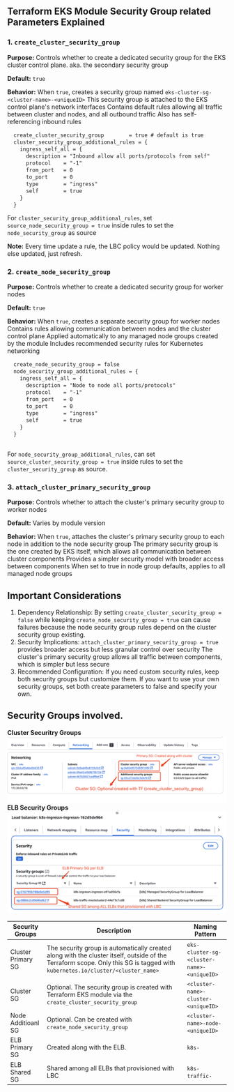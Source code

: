 ## Terraform EKS Module Security Group related Parameters Explained
### 1. `create_cluster_security_group`

**Purpose:** Controls whether to create a dedicated security group for the EKS cluster control plane. aka. the secondary security group

**Default:** `true`

**Behavior:**
When `true`, creates a security group named `eks-cluster-sg-<cluster-name>-<uniqueID>`
This security group is attached to the EKS control plane's network interfaces
Contains default rules allowing all traffic between cluster and nodes, and all outbound traffic
Also has self-referencing inbound rules

```
  create_cluster_security_group        = true # default is true
  cluster_security_group_additional_rules = {
    ingress_self_all = {
      description = "Inbound allow all ports/protocols from self"
      protocol    = "-1"
      from_port   = 0
      to_port     = 0
      type        = "ingress"
      self        = true
    }
  }
```
For `cluster_security_group_additional_rules`, set `source_node_security_group = true` inside rules to set the `node_security_group` as source

**Note:** Every time update a rule, the LBC policy would be updated. Nothing else updated, just refresh.


### 2. `create_node_security_group`

**Purpose:** Controls whether to create a dedicated security group for worker nodes

**Default:** `true`

**Behavior:**
When `true`, creates a separate security group for worker nodes
Contains rules allowing communication between nodes and the cluster control plane
Applied automatically to any managed node groups created by the module
Includes recommended security rules for Kubernetes networking

```
  create_node_security_group = false
  node_security_group_additional_rules = {
    ingress_self_all = {
      description = "Node to node all ports/protocols"
      protocol    = "-1"
      from_port   = 0
      to_port     = 0
      type        = "ingress"
      self        = true
    }
  }
  
```
For `node_security_group_additional_rules`, can set `source_cluster_security_group = true` inside rules to set the `cluster_security_group` as source.

### 3. `attach_cluster_primary_security_group`
**Purpose:** Controls whether to attach the cluster's primary security group to worker nodes

**Default:** Varies by module version

**Behavior:**
When `true`, attaches the cluster's primary security group to each node in addition to the node security group
The primary security group is the one created by EKS itself, which allows all communication between cluster components
Provides a simpler security model with broader access between components
When set to true in node group defaults, applies to all managed node groups


## Important Considerations
1. Dependency Relationship:
By setting `create_cluster_security_group = false` while keeping `create_node_security_group = true` can cause failures because the node security group rules depend on the cluster security group existing.
2. Security Implications:
`attach_cluster_primary_security_group = true` provides broader access but less granular control over security
The cluster's primary security group allows all traffic between components, which is simpler but less secure
3. Recommended Configuration: 
If you need custom security rules, keep both security groups but customize them. 
If you want to use your own security groups, set both create parameters to false and specify your own.


## Security Groups involved.

**Cluster Securitry Groups**
![cluster security groups](./images/cluster_sg.png)
**ELB Security Groups**
![ELBs Security Groups](./images/elb_sgs.png)


| Security Groups       | Description                                                                 | Naming Pattern                             |
|-----------------------|-----------------------------------------------------------------------------|-------------------------------------------|
| Cluster Primary SG    | The security group is automatically created along with the cluster itself, outside of the Terraform scope. Only this SG is tagged with `kubernetes.io/cluster/<cluster_name>`| `eks-cluster-sg-<cluster-name>-<uniqueID>` |
| Cluster SG            | Optional. The security group is created with Terraform EKS module via the `create_cluster_security_group` | `<cluster-name>-cluster-<uniqueID>`      |
| Node Additioanl SG | Optional. Can be created with `create_node_security_group` | `<cluster-name>-node-<uniqueID>` |
| ELB Primary SG | Created along with the ELB. | `k8s-` |
| ELB Shared SG | Shared among all ELBs that provisioned with LBC | `k8s-traffic-` |